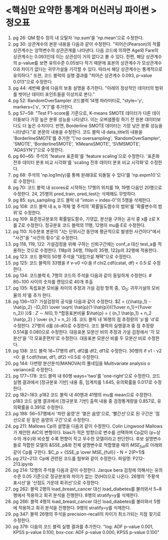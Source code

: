 # <핵심만 요약한 통계와 머신러닝 파이썬 > 정오표
1. pg 26: QM 함수 정의 내 오탈자 'np.sum'을 'np.mean'으로 수정한다.
2. pg 30: 상관계수의 본문 내용을 다음과 같이 수정한다. "피어슨(Pearson)의 적률상관계수는 양적변수의 상관관계를 나타낸다. 다음 코드에 의하면 Age와 Fare의 상관계수는 0.093인데 이는 상관성이 거의 없다고 볼 수 있다. 한편, 해당 상관계수의 p-value를 보면 유의수준 0.05보다 작기 때문에 표본의 상관계수가 모상관계수 0과 차이가 없다는 귀무가설을 기각할 수 있다. 따라서 해당 상관계수는 통계적으로 유의하다." 또한, 코드 블럭의 실행 결과를 "피어슨 상관계수 0.093, p-value 0.013"으로 수정한다.
3. pg 44: 세번째 줄에 다음의 보충 설명을 추가한다. "아래의 정상적인 데이터의 범위를 벗어난 데이터 포인트들을 이상치로 본다."
4. pg 52: RandomOverSampler 코드블럭 14행 파라미터로, "style='y', markers=['s', 'X']"를 추가한다. 
5. pg 57~58: "Test F1-score를 기준으로, K-means SMOTE 데이터가 다른 데이터들보다 가장 높은 분류 성능을 나타냈다. 이는 오버샘플링 하기 전 원본 데이터보다도 더 높은 수치이다. 반면, Borderline SMOTE 데이터는 가장 낮은 분류 성능을 나타냈다."로 본문의 내용을 수정한다. 코드 블럭 내 data_title의 내용을 'BorderlineSMOTE'를 추가한 "['no oversampling', 'RandomOverSampler', 'SMOTE', 'BorderlineSMOTE', 'KMeansSMOTE', 'SVMSMOTE', 'ADASYN']"으로 수정한다.
6. pg 60~65: 주석의 'feature 표준화'를 'feature scaling'으로 수정한다. '표준화 전후 데이터 분포 비교 시각화'를 'scaling 전후 데이터 분포 비교 시각화'로 수정한다. 
7. pg 68: 주석의 'np.log1m(y)를 통해 원래대로 되돌릴 수 있다'를 'np.expm1()'으로 수정한다.
8. pg 70: 코드 블럭 내 scores로 시작하는 17행의 위치를 19, 19행 다음인 20행으로 수정한다. 24, 25행의 pred_train, pred_test는 삭제해도 무방하다.
9. pg 85: sys_sampling 코드 블럭 내 "intoin = index-0"의 5행을 삭제한다.
11. pg 108: 코드 블럭 내 a, b 객체 옆 주석의 '확률밀도함수의 범위'를 '확률변수의 범위'로 수정한다.
12. pg 109: 표준정규분포의 확률밀도함수, 기댓값, 분산을 구하는 공식 중 x를 z로 X를 Z로 수정한다. 정규분포 코드 블럭의 11행, 12행의 mu를 E로 수정한다.
13. pg 110: 지수분포 본문의 "𝜆는 단위시간 동안에 평균적으로 발생한 사건이다"에서 "사건"을 "사건의 횟수"로 수정한다.
14. pg 118, 119, 122: 가설검정을 위해 구하는 신뢰구간에는 conf_a 대신 test_a를 적용하는 것으로 수정한다. 118p의 34행, 119p의 35행, 122p의 32행에 적용한다.
15. pg 123: 코드 블럭의 50행 주석을 "대립가설 채택"으로 수정한다.
16. pg 125: 코드 블럭의 33행을 if v-v0 <0:을 if chi2.cdf(cstat, df) < 0.5:로 수정한다.
17. pg 134: 코드블럭 6, 7행의 코드의 주석을 다음과 같이 동일하게 수정한다. # 80~100 사이의 숫자를 랜덤으로 40개 추출
18. pg 135: 독립표본 모비율 차이의 추정과 가설 검정 항목 중, '$D_0$: 귀무가설의 모비율의 차'를 추가 한다. 
19. pg 136~137: 가설검정의 공식을 다음과 같이 수정한다. $Z = {{\hat{p_1} - \hat{p_2} -(D_0)} \over \sqrt{ \hat{p}(1-\hat{p})({1\over n_1}+{1\over n_2}) }}$ : $Z \sim N(0,1)$  *합동표본비율 $\hat{p} = { {n_1 \hat{p_1} + n_2 \hat{p_2} } \over {n_1 + n_2} }$. 코드 블럭 내 16행의 점 추정량의 'p'를 'd'로 수정한다. 27행의 d를 (d-d0)로 수정한다. 코드 블럭의 실행결과 중 점 추정량 0.514를 0.080으로 수정한다. 대응표본 모분산 비의 추정과 가설 검정에서 '각 모분산'을 '각 모표준편차'로 수정한다. 대응표본 모분산 비를 두 모분산 비로 수정한다.
20. pg 138: 코드 블럭 16~17행의 df1, df2를 df2, df1로 수정한다. 30행의 if v1 - v2 <0: 을 f.cdf(fstat, df1, df2) <0.5로 수정한다. 
21. pg 144: 다변량 분산분석(MANOVA)의 풀네임을 Multivariate analysis o variance로 수정한다.
22. pg 177~178: 코드 블럭 내 60행 ways='two'를 'one-right'으로 수정한다. 코드 실행 결과에서 [정규분포 기반] 내용 중, 임계치를 1.645, 유의확률을 0.017로 수정한다.
23. pg 182~183: p182 코드 블럭 내 40행과 41행의 mu를 mean으로 수정한다. p183 코드 실행 결과에서 [정규분포 기반] 출력 내용 중 검정통계량을 0.857로, 유의확률을 0.391로 수정한다. 
24. pg 198: 56~57행에서 '파란 음영'은 '옅은 음영'으로, '빨간선'으로 된 구간은 '점선으로 된 짙은 음영의 구간'으로 수정한다.
25. pg 211: Mallows Cp의 설명을 다음과 같이 수정한다. Colin Lingwood Mallows가 제안한 AIC의 변형이다. bias가 적은 방향으로 변수를 선택하며 Cp값이 (p+상수의 개수)와 비슷할 수록 편향이 작고 우수한 모델이라고 판단한다. 후보 설명변수들로 적합한 모델의 &SSE_p&와 전체 설명변수로 적합했을 때의 $MSE_{full}$로 아래와 같이 Cp를 구한다. $C_p = {SSE_p \over MSE_{full}} - N + 2(P+1)$  
26. pg 212~213: Cp에 관련된 코드를 첨부와 같이 수정한다. 파일명: P212-213.ipynb
27. pg 214: 12행의 주석을 다음과 같이 수정한다. Jarque bera 검정에 의해서는 유의수준 0.05 기준으로 정규분포와 차이가 없는 것(H0)으로 나온다. 26행의 '주황색 표시선'을 '산점도 가운데 회귀선'으로 수정한다.
28. pg 262: 블럭 2행의 load_breast_cancer 대신 load_diabetes를 불러와서 5~8행에서 적용하고 회귀 분석을 진행한다. 8행의 stratify=y를 삭제한다.
29. pg 266: 블럭 4행의 load_breast_cancer 대신 load_diabetes를 불러와서 5행에 적용하고 회귀 분석을 진행한다. 9행의 stratify=y를 삭제한다.
30. pg 347: 블럭 26행의 주석을 precision-recall의 차이가 최소가되는 지점 찾기로 수정한다.
31. pg 379: 다음의 코드 블럭 실행 결과를 추가한다. "log: ADF p-value 0.001, KPSS p-value 0.100, box-cox: ADF p-value 0.000, KPSS p-value 0.100"
